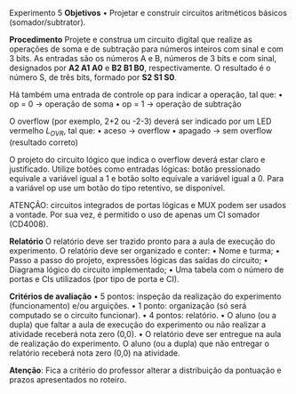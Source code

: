 Experimento 5
**Objetivos**
• Projetar e construir circuitos aritméticos básicos (somador/subtrator).

**Procedimento**
Projete e construa um circuito digital que realize as operações de soma e de subtração para números inteiros com sinal e com 3 bits. As entradas são os números A e B, números de 3 bits e com sinal, designados por **A2 A1 A0** e **B2 B1 B0**, respectivamente. O resultado é o número S, de três bits, formado por **S2 S1 S0**.

Há também uma entrada de controle op para indicar a operação, tal que:
• op = 0 → operação de soma
• op = 1 → operação de subtração

O overflow (por exemplo, 2+2 ou -2-3) deverá ser indicado por um LED vermelho $L_{OVR}$, tal que:
• aceso → overflow
• apagado → sem overflow (resultado correto)

O projeto do circuito lógico que indica o overflow deverá estar claro e justificado. Utilize botões como entradas lógicas: botão pressionado equivale a variável igual a 1 e botão solto equivale a variável igual a 0. Para a variável op use um botão do tipo retentivo, se disponível.

ATENÇÃO: circuitos integrados de portas lógicas e MUX podem ser usados a vontade. Por sua vez, é permitido o uso de apenas um CI somador (CD4008).

**Relatório**
O relatório deve ser trazido pronto para a aula de execução do experimento. O relatório deve ser organizado e conter:
• Nome e turma;
• Passo a passo do projeto, expressões lógicas das saídas do circuito;
• Diagrama lógico do circuito implementado;
• Uma tabela com o número de portas e CIs utilizados (por tipo de porta e CI).

**Critérios de avaliação**
• 5 pontos: inspeção da realização do experimento (funcionamento) e/ou arguições.
• 1 ponto: organização (só será computado se o circuito funcionar).
• 4 pontos: relatório.
• O aluno (ou a dupla) que faltar a aula de execução do experimento ou não realizar a atividade receberá nota zero (0,0).
• O relatório deve ser entregue na aula de realização do experimento. O aluno (ou a dupla) que não entregar o relatório receberá nota zero (0,0) na atividade.

**Atenção**: Fica a critério do professor alterar a distribuição da pontuação e prazos
apresentados no roteiro.
